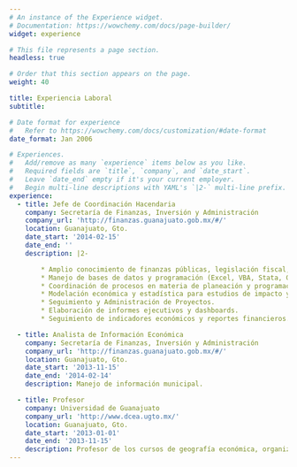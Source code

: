 ```yaml
---
# An instance of the Experience widget.
# Documentation: https://wowchemy.com/docs/page-builder/
widget: experience

# This file represents a page section.
headless: true

# Order that this section appears on the page.
weight: 40

title: Experiencia Laboral
subtitle:

# Date format for experience
#   Refer to https://wowchemy.com/docs/customization/#date-format
date_format: Jan 2006

# Experiences.
#   Add/remove as many `experience` items below as you like.
#   Required fields are `title`, `company`, and `date_start`.
#   Leave `date_end` empty if it's your current employer.
#   Begin multi-line descriptions with YAML's `|2-` multi-line prefix.
experience:
  - title: Jefe de Coordinación Hacendaria
    company: Secretaría de Finanzas, Inversión y Administración
    company_url: 'http://finanzas.guanajuato.gob.mx/#/'
    location: Guanajuato, Gto.
    date_start: '2014-02-15'
    date_end: ''
    description: |2-

        * Amplio conocimiento de finanzas públicas, legislación fiscal, información contable, económica y financiera. 
        * Manejo de bases de datos y programación (Excel, VBA, Stata, Gretl Python R).
        * Coordinación de procesos en materia de planeación y programación de presupuestos.
        * Modelación económica y estadística para estudios de impacto y pronósticos. 
        * Seguimiento y Administración de Proyectos. 
        * Elaboración de informes ejecutivos y dashboards. 
        * Seguimiento de indicadores económicos y reportes financieros.

  - title: Analista de Información Económica
    company: Secretaría de Finanzas, Inversión y Administración
    company_url: 'http://finanzas.guanajuato.gob.mx/#/'
    location: Guanajuato, Gto.
    date_start: '2013-11-15'
    date_end: '2014-02-14'
    description: Manejo de información municipal.

  - title: Profesor
    company: Universidad de Guanajuato
    company_url: 'http://www.dcea.ugto.mx/'
    location: Guanajuato, Gto.
    date_start: '2013-01-01'
    date_end: '2013-11-15'
    description: Profesor de los cursos de geografía económica, organización industrial, economía internacional y economía matemática.
---
```

